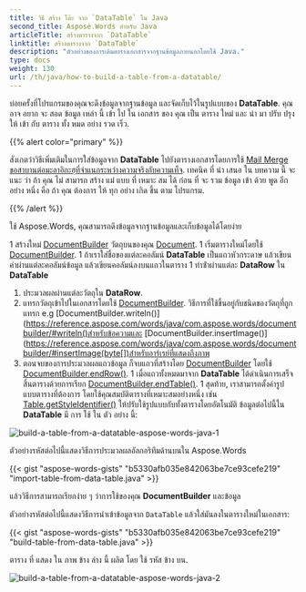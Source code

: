 ```yaml
---
title: วิธี สร้าง โต๊ะ จาก `DataTable` ใน Java
second_title: Aspose.Words สําหรับ Java
articleTitle: สร้างตารางจาก `DataTable`
linktitle: สร้างตารางจาก `DataTable`
description: "ตัวอย่างของการเติมตารางเอกสารจากฐานข้อมูลภายนอกโดยใช้ Java."
type: docs
weight: 130
url: /th/java/how-to-build-a-table-from-a-datatable/
---
```


บ่อยครั้งที่โปรแกรมของคุณจะดึงข้อมูลจากฐานข้อมูล และจัดเก็บไว้ในรูปแบบของ **DataTable**. คุณ อาจ อยาก จะ สอด ข้อมูล เหล่า นี้ เข้า ไป ใน เอกสาร ของ คุณ เป็น ตาราง ใหม่ และ นํา มา ปรับ ปรุง ให้ เข้า กับ ตาราง ทั้ง หมด อย่าง รวด เร็ว.

{{% alert color="primary" %}}

สังเกตว่าวิธีเพิ่มเติมในการใส่ข้อมูลจาก **DataTable** ไปยังตารางเอกสารโดยการใช้ [Mail Merge ขอสาบานต่อมะลาอิกะฮฺที่จําแนกระหว่างความจริงกับความเท็จ](/words/java/mail-merge-and-reporting/#aboutmailmerge-mailmergewithregionsexplained). เทคนิค ที่ นํา เสนอ ใน บทความ นี้ จะ แนะ ว่า ถ้า คุณ ไม่ สามารถ สร้าง แม่ แบบ ที่ เหมาะ สม ได้ ก่อน ที่ จะ รวม ข้อมูล เข้า ด้วย พูด อีก อย่าง หนึ่ง คือ ถ้า คุณ ต้องการ ให้ ทุก อย่าง เกิด ขึ้น ตาม โปรแกรม.

{{% /alert %}}

ใช้ Aspose.Words, คุณสามารถดึงข้อมูลจากฐานข้อมูลและเก็บข้อมูลได้โดยง่าย

1 สร้างใหม่ [DocumentBuilder](https://reference.aspose.com/words/java/com.aspose.words/documentbuilder/) วัตถุบนของคุณ [Document](https://reference.aspose.com/words/java/com.aspose.words/document/).
1 เริ่มตารางใหม่โดยใช้ [DocumentBuilder](https://reference.aspose.com/words/java/com.aspose.words/documentbuilder/).
1 ถ้าเราใส่ชื่อของแต่ละคอลัมน์ **DataTable** เป็นแถวหัวกระดาษ แล้วเขียนค่าผ่านแต่ละคอลัมน์ข้อมูล แล้วเขียนคอลัมน์ลงบนแถวในตาราง
1 ทําซ้ําผ่านแต่ละ **DataRow** ใน **DataTable**
   1. ประมวลผลผ่านแต่ละวัตถุใน **DataRow**.
   1. แทรกวัตถุเข้าไปในเอกสารโดยใช้ [DocumentBuilder](https://reference.aspose.com/words/java/com.aspose.words/documentbuilder/). วิธีการที่ใช้ขึ้นอยู่กับชนิดของวัตถุที่ถูกแทรก e.g [DocumentBuilder.writeln()](https://reference.aspose.com/words/java/com.aspose.words/documentbuilder/#writeln()สําหรับข้อความและ [DocumentBuilder.insertImage()](https://reference.aspose.com/words/java/com.aspose.words/documentbuilder/#insertImage(byte[])สําหรับอาร์เรย์ที่แสดงถึงภาพ
   1. ตอนจบของการประมวลผลแถวข้อมูล ก็จบแถวที่สร้างโดย [DocumentBuilder](https://reference.aspose.com/words/java/com.aspose.words/DocumentBuilder) โดยใช้ [DocumentBuilder.endRow()](https://reference.aspose.com/words/java/com.aspose.words/documentbuilder/#endRow).
1 เมื่อแถวทั้งหมดมาจาก **DataTable** ได้ดําเนินการเสร็จสิ้นตารางด้วยการเรียก [DocumentBuilder.endTable()](https://reference.aspose.com/words/java/com.aspose.words/documentbuilder/#endTable).
1 สุดท้าย, เราสามารถตั้งค่ารูปแบบตารางที่ต้องการ โดยใช้คุณสมบัติตารางที่เหมาะสมอย่างหนึ่ง เช่น [Table.getStyleIdentifier()](https://reference.aspose.com/words/java/com.aspose.words/tablestyle/#getStyleIdentifier) ให้ปรับใช้รูปแบบกับทั้งตารางโดยอัตโนมัติ
   ข้อมูลต่อไปนี้ใน **DataTable** มี การ ใช้ ใน ตัว อย่าง นี้:

![build-a-table-from-a-datatable-aspose-words-java-1](/words/java/how-to-build-a-table-from-a-datatable/how-to-build-a-table-from-a-datatable-1.png)

ตัวอย่างรหัสต่อไปนี้แสดงวิธีการประมวลผลอัลกอริทึมด้านบนใน Aspose.Words

{{< gist "aspose-words-gists" "b5330afb035e842063be7ce93cefe219" "import-table-from-data-table.java" >}}

แล้ววิธีการสามารถเรียกง่าย ๆ ว่าการใช้ของคุณ **DocumentBuilder** และข้อมูล

ตัวอย่างรหัสต่อไปนี้แสดงวิธีการนําเข้าข้อมูลจาก `DataTable` แล้วใส่มันลงในตารางใหม่ในเอกสาร:

{{< gist "aspose-words-gists" "b5330afb035e842063be7ce93cefe219" "build-table-from-data-table.java" >}}

ตาราง ที่ แสดง ใน ภาพ ข้าง ล่าง นี้ ผลิต โดย ใช้ รหัส ข้าง บน.

![build-a-table-from-a-datatable-aspose-words-java-2](/words/java/how-to-build-a-table-from-a-datatable/how-to-build-a-table-from-a-datatable-2.png)
